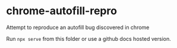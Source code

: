 # chrome-autofill-repro
Attempt to reproduce an autofill bug discovered in chrome

Run `npx serve` from this folder or use a github docs hosted version.
